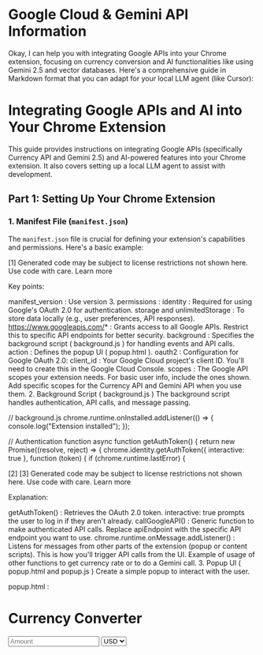 # Google Cloud & Gemini API Information

Okay, I can help you with integrating Google APIs into your Chrome extension, focusing on currency conversion and AI functionalities like using Gemini 2.5 and vector databases. Here's a comprehensive guide in Markdown format that you can adapt for your local LLM agent (like Cursor):

# Integrating Google APIs and AI into Your Chrome Extension

This guide provides instructions on integrating Google APIs (specifically Currency API and Gemini 2.5) and AI-powered features into your Chrome extension. It also covers setting up a local LLM agent to assist with development.

## Part 1: Setting Up Your Chrome Extension

### 1.  Manifest File (`manifest.json`)

   The `manifest.json` file is crucial for defining your extension's capabilities and permissions. Here's a basic example:


[1]  Generated code may be subject to license restrictions not shown here. Use code with care. Learn more 

Key points:

manifest_version : Use version 3.
permissions :
identity : Required for using Google's OAuth 2.0 for authentication.
storage and unlimitedStorage : To store data locally (e.g., user preferences, API responses).
https://www.googleapis.com/* : Grants access to all Google APIs. Restrict this to specific API endpoints for better security.
background : Specifies the background script ( background.js ) for handling events and API calls.
action : Defines the popup UI ( popup.html ).
oauth2 : Configuration for Google OAuth 2.0:
client_id : Your Google Cloud project's client ID. You'll need to create this in the Google Cloud Console.
scopes : The Google API scopes your extension needs. For basic user info, include the ones shown. Add specific scopes for the Currency API and Gemini API when you use them.
2. Background Script ( background.js )
The background script handles authentication, API calls, and message passing.

// background.js
chrome.runtime.onInstalled.addListener(() => {
  console.log("Extension installed");
});

// Authentication function
async function getAuthToken() {
  return new Promise((resolve, reject) => {
    chrome.identity.getAuthToken({ interactive: true }, function (token) {
      if (chrome.runtime.lastError) {

[2] 
[3]  Generated code may be subject to license restrictions not shown here. Use code with care. Learn more 

Explanation:

getAuthToken() : Retrieves the OAuth 2.0 token. interactive: true prompts the user to log in if they aren't already.
callGoogleAPI() : Generic function to make authenticated API calls. Replace apiEndpoint with the specific API endpoint you want to use.
chrome.runtime.onMessage.addListener() : Listens for messages from other parts of the extension (popup or content scripts). This is how you'll trigger API calls from the UI.
Example of usage of other functions to get currency rate or to do a Gemini call.
3. Popup UI ( popup.html and popup.js )
Create a simple popup to interact with the user.

popup.html :

<!DOCTYPE html>
<html>
<head>
  <title>My Extension Popup</title>
</head>
<body>
  <h1>Currency Converter</h1>
  <input type="text" id="amount" placeholder="Amount">
  <select id="fromCurrency">
    <option value="USD">USD</option>

Generated code may be subject to license restrictions not shown here. Use code with care. Learn more 

popup.js :

// popup.js
document.getElementById("convertButton").addEventListener("click", () => {
  const amount = document.getElementById("amount").value;
  const fromCurrency = document.getElementById("fromCurrency").value;
  const toCurrency = document.getElementById("toCurrency").value;

  chrome.runtime.sendMessage(
    { action: "getCurrencyRate", fromCurrency: fromCurrency, toCurrency: toCurrency },
    (response) => {
      if (response && response.rate) {

Generated code may be subject to license restrictions not shown here. Use code with care. Learn more 

Explanation:

Simple HTML form for currency conversion and Gemini interaction.
Event listeners for the "Convert" and "Send to Gemini" buttons.
chrome.runtime.sendMessage() : Sends messages to the background script to trigger API calls.
Part 2: Integrating Google APIs 1. Currency API (Example with ExchangeRate-API)
Since there isn't an official "Google Currency API," you'll need to use a third-party currency conversion API. A popular option is ExchangeRate-API.

a. Sign Up and Get an API Key:

Go to a currency exchange rate API provider like ExchangeRate-API and sign up for an account to get your API key.
b. Implement Currency Conversion in background.js :

// background.js
const EXCHANGE_RATE_API_KEY = "YOUR_EXCHANGE_RATE_API_KEY";

async function getCurrencyRate(fromCurrency, toCurrency) {
  const url = `https://v6.exchangerate-api.com/v6/${EXCHANGE_RATE_API_KEY}/pair/${fromCurrency}/${toCurrency}`;

  try {
    const response = await fetch(url);
    const data = await response.json();


Generated code may be subject to license restrictions not shown here. Use code with care. Learn more 

2. Gemini 2.5 Integration
To use Gemini 2.5, you'll interact with the Gemini API.

a. Set up Google AI Studio:

Go to Google AI Studio and create a project.
Enable the Gemini API.
Generate an API key.
b. Implement Gemini API Call in background.js :

// background.js
const GEMINI_API_KEY = "YOUR_GEMINI_API_KEY";

async function callGeminiAPI(prompt) {
  const url = `https://generativelanguage.googleapis.com/v1beta/models/gemini-1.5-pro-latest:generateContent?key=${GEMINI_API_KEY}`;

  const data = {
    contents: [{
      parts: [{ text: prompt }]
    }]

[5] 
[6]  Generated code may be subject to license restrictions not shown here. Use code with care. Learn more 

Important Considerations for Gemini:

API Key Security: Never hardcode your API key directly into the client-side code. Use a secure method to store and retrieve it (e.g., Chrome storage, server-side proxy).
Rate Limits: Be mindful of the Gemini API rate limits. Implement error handling and potentially queue requests to avoid exceeding the limits.
Prompt Engineering: The quality of the results from Gemini depends heavily on the prompt. Experiment with different prompts to achieve the desired outcome.
Part 3: AI Features - Vector Databases
To enhance your extension with AI, you can integrate a vector database for tasks like semantic search, recommendations, or content summarization.

1. Choose a Vector Database
Several options are available:

Pinecone: A popular managed vector database.
Weaviate: An open-source, cloud-native vector search engine.
Qdrant: Another open-source vector search engine.
Chroma: An open-source embedding database.
This example will use Chroma.

2. Set up ChromaDB
pip install chromadb
Generated code may be subject to license restrictions not shown here. Use code with care. Learn more 

3. Implement Vector Database Integration (Conceptual Example)
This example assumes you have a function to embed text using an embedding model (like those from TensorFlow Hub or SentenceTransformers).

// Conceptual example (adapt to your chosen vector database)
import chromadb from 'chromadb';

const client = new chromadb.Client();

async function initializeVectorDatabase() {
    // Create a collection
    const collection = await client.createCollection({ name: "my_extension_data" });
}


Generated code may be subject to license restrictions not shown here. Use code with care. Learn more 

4. Server-Side Implementation
Keep the vector database and related logic server-side to protect your API keys and ensure security.

a. Create API Endpoints
Create API endpoints for indexing, querying, and managing the vector database.
b. Authentication
Secure your API endpoints with proper authentication (API keys, JWTs).

Part 4: Local LLM Agent (Cursor)
You can use a local LLM agent like Cursor to help with code generation, debugging, and understanding the codebase.

1. Install Cursor or a Similar IDE 2. Provide Context to Your Agent
Paste this Markdown file into a document or project that Cursor can access.

3. Use Cursor for:
Code Completion: Generate code snippets based on your comments and function names.
Debugging: Ask Cursor to help you identify and fix errors in your code.
Explanation: Have Cursor explain complex code sections or API documentation.
Refactoring: Get suggestions on how to improve the structure and readability of your code.
Part 5: Testing and Debugging
Load Unpacked Extension:
Go to chrome://extensions/ in your Chrome browser.
Enable "Developer mode" in the top right corner.
Click "Load unpacked" and select your extension's directory.
Test the Extension:
Open the extension's popup.
Test the currency conversion and Gemini integration.
Check the background script console for errors ( chrome://extensions/ -> "Inspect views background page").
Debugging:
Use console.log() statements to track the flow of execution and variable values.
Use the Chrome DevTools debugger to step through your code and inspect variables.
Part 6: Security Considerations
API Key Security: Never expose your API keys directly in your client-side code. Use a server-side proxy or Chrome storage with encryption to protect them.
Content Security Policy (CSP): Set a strict CSP in your manifest.json to prevent Cross-Site Scripting (XSS) vulnerabilities.
Input Validation: Validate all user inputs to prevent injection attacks.
Permissions: Request only the necessary permissions in your manifest.json .
Regular Updates: Keep your extension and dependencies up-to-date to patch security vulnerabilities.
Part 7: Monetization
If you want to monetize your Chrome extension, here are a few options:

ExtensionPay: It supports monthly, quarterly, yearly, and one-time payments; free trials; multi-browser and multi-device login.
In-App Purchases: Integrate with a payment gateway like Stripe to offer premium features or subscriptions.
Freemium Model: Offer a basic version of your extension for free and charge for advanced features.
Conclusion
This guide provides a comprehensive overview of integrating Google APIs and AI features into your Chrome extension. Remember to adapt the code examples to your specific needs and follow security best practices to protect your users and your API keys.

**Key Improvements and Considerations:**

*   **More Specific Permissions:** Instead of `https://www.googleapis.com/*`, try to narrow down the permissions to the specific API endpoints you'll be using.  This enhances security.
*   **Error Handling:**  The code includes basic error handling for API calls.  Implement more robust error handling in a production environment.
*   **Rate Limiting:**  Be *very* aware of the rate limits for the Currency API and Gemini API.  Implement strategies to avoid 
Generated code may be subject to license restrictions not shown here. Use code with care. Learn more 

Source:

https://github.com/ManyGoodCode/VeryGoodNet  subject to Apache-2.0
https://github.com/atommarvel/daydash 
https://github.com/weijl6819/analysis_extension 
https://github.com/lautarodubravka/convertidor-de-divisas-coderhouse 
https://github.com/AGB777/Domomaker-E  subject to apache-2.0
https://github.com/Vastlaan/kapsalon.michalantczak.com 
Rate this answer:

